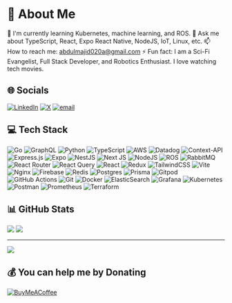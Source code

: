 # 💫 About Me
🌱 I'm currently learning Kubernetes, machine learning, and ROS.
💬 Ask me about TypeScript, React, Expo React Native, NodeJS, IoT, Linux, etc.
📫 How to reach me: abdulmajid020a@gmail.com
⚡ Fun fact: I am a Sci-Fi Evangelist, Full Stack Developer, and Robotics Enthusiast. I love watching tech movies.

## 🌐 Socials
[![LinkedIn](https://img.shields.io/badge/LinkedIn-%230077B5.svg?logo=linkedin&logoColor=white)](https://www.linkedin.com/in/abdul-majid-amadu-691134207/) 
[![X](https://img.shields.io/badge/X-black.svg?logo=X&logoColor=white)](https://twitter.com/Majid_Abdul73) 
[![email](https://img.shields.io/badge/Email-D14836?logo=gmail&logoColor=white)](mailto:abdulmajid020a@gmail.com)

## 💻 Tech Stack
![Go](https://img.shields.io/badge/go-%2300ADD8.svg?style=flat&logo=go&logoColor=white) 
![GraphQL](https://img.shields.io/badge/-GraphQL-E10098?style=flat&logo=graphql&logoColor=white) 
![Python](https://img.shields.io/badge/python-3670A0?style=flat&logo=python&logoColor=ffdd54) 
![TypeScript](https://img.shields.io/badge/typescript-%23007ACC.svg?style=flat&logo=typescript&logoColor=white) 
![AWS](https://img.shields.io/badge/AWS-%23FF9900.svg?style=flat&logo=amazon-aws&logoColor=white) 
![Datadog](https://img.shields.io/badge/datadog-%23632CA6.svg?style=flat&logo=datadog&logoColor=white) 
![Context-API](https://img.shields.io/badge/Context--Api-000000?style=flat&logo=react) 
![Express.js](https://img.shields.io/badge/express.js-%23404d59.svg?style=flat&logo=express&logoColor=%2361DAFB) 
![Expo](https://img.shields.io/badge/expo-1C1E24?style=flat&logo=expo&logoColor=#D04A37) 
![NestJS](https://img.shields.io/badge/nestjs-%23E0234E.svg?style=flat&logo=nestjs&logoColor=white) 
![Next JS](https://img.shields.io/badge/Next-black?style=flat&logo=next.js&logoColor=white) 
![NodeJS](https://img.shields.io/badge/node.js-6DA55F?style=flat&logo=node.js&logoColor=white) 
![ROS](https://img.shields.io/badge/ros-%230A0FF9.svg?style=flat&logo=ros&logoColor=white) 
![RabbitMQ](https://img.shields.io/badge/rabbitmq-FF6600?style=flat&logo=rabbitmq&logoColor=white) 
![React Router](https://img.shields.io/badge/React_Router-CA4245?style=flat&logo=react-router&logoColor=white) 
![React Query](https://img.shields.io/badge/-React%20Query-FF4154?style=flat&logo=react%20query&logoColor=white) 
![React](https://img.shields.io/badge/react-%2320232a.svg?style=flat&logo=react&logoColor=%2361DAFB) 
![Redux](https://img.shields.io/badge/redux-%23593d88.svg?style=flat&logo=redux&logoColor=white) 
![TailwindCSS](https://img.shields.io/badge/tailwindcss-%2338B2AC.svg?style=flat&logo=tailwind-css&logoColor=white) 
![Vite](https://img.shields.io/badge/vite-%23646CFF.svg?style=flat&logo=vite&logoColor=white) 
![Nginx](https://img.shields.io/badge/nginx-%23009639.svg?style=flat&logo=nginx&logoColor=white) 
![Firebase](https://img.shields.io/badge/firebase-a08021?style=flat&logo=firebase&logoColor=ffcd34) 
![Redis](https://img.shields.io/badge/redis-%23DD0031.svg?style=flat&logo=redis&logoColor=white) 
![Postgres](https://img.shields.io/badge/postgres-%23316192.svg?style=flat&logo=postgresql&logoColor=white) 
![Prisma](https://img.shields.io/badge/Prisma-3982CE?style=flat&logo=Prisma&logoColor=white) 
![Gitpod](https://img.shields.io/badge/gitpod-f06611.svg?style=flat&logo=gitpod&logoColor=white) 
![GitHub Actions](https://img.shields.io/badge/github%20actions-%232671E5.svg?style=flat&logo=githubactions&logoColor=white) 
![Git](https://img.shields.io/badge/git-%23F05033.svg?style=flat&logo=git&logoColor=white) 
![Docker](https://img.shields.io/badge/docker-%230db7ed.svg?style=flat&logo=docker&logoColor=white) 
![ElasticSearch](https://img.shields.io/badge/-ElasticSearch-005571?style=flat&logo=elasticsearch) 
![Grafana](https://img.shields.io/badge/grafana-%23F46800.svg?style=flat&logo=grafana&logoColor=white) 
![Kubernetes](https://img.shields.io/badge/kubernetes-%23326ce5.svg?style=flat&logo=kubernetes&logoColor=white) 
![Postman](https://img.shields.io/badge/Postman-FF6C37?style=flat&logo=postman&logoColor=white) 
![Prometheus](https://img.shields.io/badge/Prometheus-E6522C?style=flat&logo=Prometheus&logoColor=white) 
![Terraform](https://img.shields.io/badge/terraform-%235835CC.svg?style=flat&logo=terraform&logoColor=white)

## 📊 GitHub Stats
![](https://github-readme-stats.vercel.app/api?username=Majid-Abdul73&theme=dark&hide_border=true&include_all_commits=false&count_private=false&card_width=200)
![](https://nirzak-streak-stats.vercel.app/?user=Majid-Abdul73&theme=dark&hide_border=true&width=200)

---
[![](https://visitcount.itsvg.in/api?id=Majid-Abdul73&icon=0&color=12&width=300)](https://visitcount.itsvg.in)

## 💰 You can help me by Donating
[![BuyMeACoffee](https://img.shields.io/badge/Buy%20Me%20a%20Coffee-ffdd00?style=for-the-badge&logo=buy-me-a-coffee&logoColor=black)](https://buymeacoffee.com/ProjectElon)
